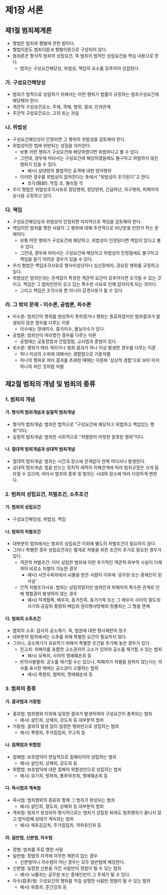 # 제1장 서론

## 제1절 범죄체계론

- 형법은 범죄와 형벌에 관한 법이다.
- 형법이론도 범죄이론과 형벌이론으로 구성되어 있다.
- 범죄론은 형식적 범죄의 성립요건, 즉 범죄의 법적인 성립요건을 핵심 내용으로 한다.
  - 범죄는 구성요건해당성, 위법성, 책임의 요소를 갖추어야 성립된다.
  
### 가. 구성요건해당성

- 범죄가 법적으로 성립하기 위해서는 어떤 행위가 법률이 규정하는 범죄구성요건에 해당해야 한다.
- 객관적 구성요건요소: 주체, 객체, 행위, 결과, 인과관계
- 주관적 구성요건요소: 고의 또는 과실

### 나. 위법성

- 구성요건해당성이 인정되면 그 행위의 위법성을 검토해야 한다.
- 위법성이란 법에 위반되는 성질을 의미한다.
  - 보통 어떤 행위가 구성요건에 해당하였다면 위법하다고 볼 수 있다.
  - 그런데, 경우에 따라서는 구성요건에 해당하였음에도 불구하고 위법하지 않은 행위가 있을 수 있다.
    - 예시) 상대방의 불법적인 공격에 대한 방어행위
  - 이러한 경우를 위법성이 없어진다는 뜻에서 "위법성이 조각된다"고 한다.
    - 조각(阻却): 막힐 조, 물리칠 각
- 우리 형법은 위법성조각사유로 정당행위, 정당방위, 긴급피난, 자구행위, 피해자의 승낙을 규정하고 있다.

### 다. 책임

- 구성요건해당성과 위법성이 인정되면 마지막으로 책임을 검토해야 한다.
- 책임이란 범죄를 행한 사람이 그 행위에 대해 주관적으로 비난받을 만한가 하는 문제이다.
  - 보통 어떤 행위가 구성요건에 해당하고, 위법성이 인정된다면 책임이 있다고 볼 수 있다.
  - 그런데, 경우에 따라서는 구성요건에 해당하고 위법성이 인정됨에도 불구하고 책임을 묻기 어려운 경우가 있을 수 있다.
- 우리 형법은 책임조각사유로 형사미성년자나 심신장애자, 강요된 행위를 규정하고 있다.
- 위범성은 범죄인과는 관계없이 특정한 객관적 요건이 갖추어지면 조각될 수 있는 것이고, 책임은 그 범죄인만이 갖고 있는 특수한 사유로 인해 없어지게 되는 것이다.
  - 그리고 책임은 조각사유 뿐 아니라 감경사유가 될 수 있다.

### 라. 그 밖의 문제 - 미수론, 공범론, 죄수론

- 미수론: 범죄인이 행위를 완성하지 못하였거나 행위는 종료하였지만 범죄결과가 발생되지 않은 경우를 다루는 이론
  - 미수에는 장애미수, 중지미수, 불능미수가 있다.
- 공범론: 범죄인이 여러명인 경우를 다루는 이론
  - 공범에는 공동정범과 간접정범, 교사범과 종범이 있다.
- 죄수론: 행위가 여러 개이거나 범죄 결과가 하나 이상 발생한 경우를 다루는 이론
  - 하나 이상의 수죄에 대해서는 경합범으로 가중처벌
  - 하나의 행위로 여러 결과를 초래한 때에는 이른바 '상상적 경합'으로 보아 마치 하나의 죄인 것처럼 처벌

## 제2절 범죄의 개념 및 범죄의 종류

### 1. 범죄의 개념

#### 가. 형식적 범죄개념과 실질적 범죄개념

- 형식적 범죄개념: 범죄란 법적으로 "구성요건에 해당하고 위법하고 책임있는 행위"이다.
- 실질적 범죄개념: 범죄란 사회적으로 "처벌받아 마땅한 잘못된 행위"이다.

#### 나. 절대적 범죄개념과 상대적 범죄개념

- 절대적 범죄개념: 범죄는 시간과 장소에 관계없이 언제 어디서나 발생한다.
- 상대적 범죄개념: 법을 만드는 정치적 세력의 이해관계에 따라 범죄규정은 크게 달라질 수 있으며, 따라서 범죄의 종류 및 범위는 시대와 장소에 따라 다양하게 변한다.

### 2. 범죄의 성립요건, 처벌조건, 소추조건

#### 가. 범죄의 성립요건

- 구성요건해당성, 위법성, 책임

#### 나. 범죄의 처벌조건

- 대부분의 범죄에서는 범죄의 성립요건 이외에 별도의 처벌조건이 필요하지 않다.
- 그러나 특별한 경우 성립요건과는 별개로 처벌을 위한 조건이 추가로 필요한 경우가 있다.
  - 객관적 처벌조건: 이미 성립한 범죄에 어떤 추가적인 객관적·외부적 사실이 더해져야 비로소 처벌이 가능한 경우
    - 예시) 사전수뢰죄에서 뇌물을 받은 사람이 이후에 '공무원 또는 중재인이 된 사실'
  - 인적 처벌조각사유: 범죄는 성립하였지만 범죄인과 피해자의 특수한 관계로 인해 형벌권이 발생하지 않는 경우
    - 예시) 직계혈족, 배우자, 동거친족, 동거가족 또는 그 배우자 사이의 절도죄·사기죄·공갈죄·횡령죄·배임죄·권리행사방해죄·장물죄는 그 형을 면제

#### 다. 범죄의 소추조건

- 범죄의 소추: 검사의 공소제기. 즉, 법원에 대한 형사재판의 청구
- 대부분의 범죄에서는 소추를 위해 특별한 요건이 필요하지 않다.
- 그러나, 공소제기가 유요하기 위해서 특별한 조건을 추가해 놓은 경우가 있다.
  - 친고죄: 피해자를 포함한 고소권자의 고소가 있어야 공소를 제기할 수 있는 범죄
    - 예시) 모욕죄, 사자의 명예훼손죄 등
  - 반의사불벌죄: 공소를 제기할 수는 있으나, 피해자가 처벌을 원하지 않는다는 의사를 표시한 때에는 공소권이 소멸하는 범죄
    - 예시) 폭행죄, 협박죄, 명예훼손죄 등

### 3. 범죄의 종류

#### 가. 결과범과 거동범

- 결과범: 범죄행위 이외에 일정한 결과가 발생하여야 구성요건이 충족되는 범죄
  - 예시) 살인죄, 상해죄, 강도죄 등 대부분의 범죄
- 거동범: 결과의 발생 없이 일정한 행위만으로 성립하는 범죄
  - 예시) 폭행죄, 주거침입죄, 무고죄 등

#### 나. 침해범과 위험범

- 침해범: 보호법익이 현실적으로 침해되어야 성립하는 범죄
  - 예시) 살인죄, 상해죄, 강도죄 등
- 위험법: 보호법익에 대한 침해의 위험성만으로 성립하는 범죄
  - 예시) 유기죄, 방화죄, 통화위조죄, 명예훼손죄 등

#### 다. 즉시범과 계속범

- 즉시범: 범죄행위의 종료와 함께 그 범죄가 완성되는 범죄
  - 예시) 살인죄, 절도죄, 상해죄 등 대부분의 범죄
- 계속범: 범죄가 완성되어 형식적으로는 범죄가 성립된 뒤에도 범죄행위가 끝나지 않고 법익침해 상태가 계속되는 범죄
  - 예시) 체포감금죄, 주거침입죄, 약취유인죄 등

#### 라. 일반범, 신분범, 자수범

- 정범: 범죄를 주로 행한 사람
- 일반범: 정범의 자격에 아무런 제한이 없는 경우
  - 신분범이나 자수범이 아닌 경우는 모두 일반범에 해당한다.
- 신분범: 일정한 신분을 가진 사람만이 정범이 될 수 있는 범죄
  - 예시) 뇌물죄는 공무원 또는 중재인만이 그 주체가 될 수 있다.
- 자수(自手)범: 구성요건의 행위를 직접 실행한 사람만 정범이 될 수 있는 범죄
  - 예시) 위증죄, 준간강죄 등
